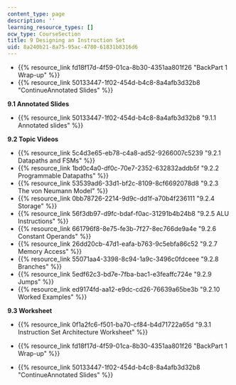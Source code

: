 ```yaml
---
content_type: page
description: ''
learning_resource_types: []
ocw_type: CourseSection
title: 9 Designing an Instruction Set
uid: 8a240b21-8a75-95ac-4780-61831b8316d6
---
```


*   {{% resource_link fd18f17d-4f59-01ca-8b30-4351aa801f26 "BackPart 1 Wrap-up" %}}
*   {{% resource_link 50133447-1f02-454d-b4c8-8a4afb3d32b8 "ContinueAnnotated Slides" %}}

**9.1 Annotated Slides**

*   {{% resource_link 50133447-1f02-454d-b4c8-8a4afb3d32b8 "9.1.1 Annotated slides" %}}

**9.2 Topic Videos**

*   {{% resource_link 5c4d3e65-eb78-c4a8-ad52-9266007c5239 "9.2.1 Datapaths and FSMs" %}}
*   {{% resource_link 1bd0c4a0-df0c-70e7-2352-632832addb5f "9.2.2 Programmable Datapaths" %}}
*   {{% resource_link 53539ad6-33d1-bf2c-8109-8cf6692078d8 "9.2.3 The von Neumann Model" %}}
*   {{% resource_link 0bb78726-2214-9d9c-dd1f-a70b4f236111 "9.2.4 Storage" %}}
*   {{% resource_link 56f3db97-d9fc-bdaf-f0ac-31291b4b24b8 "9.2.5 ALU Instructions" %}}
*   {{% resource_link 661796f8-8e75-fe3b-7f27-8ec766de9a4e "9.2.6 Constant Operands" %}}
*   {{% resource_link 26dd20cb-47d1-eafa-b763-9c5ebfa86c52 "9.2.7 Memory Access" %}}
*   {{% resource_link 55071aa4-3398-8c94-1a9c-3496c0fdceee "9.2.8 Branches" %}}
*   {{% resource_link 5edf62c3-bd7e-7fba-bac1-e3feaffc724e "9.2.9 Jumps" %}}
*   {{% resource_link ed9174fd-aa12-e9dc-cd26-76639a65be3b "9.2.10 Worked Examples" %}}

**9.3 Worksheet**

*   {{% resource_link 0f1a2fc6-f501-ba70-cf84-b4d71722a65d "9.3.1 Instruction Set Architecture Worksheet" %}}

*   {{% resource_link fd18f17d-4f59-01ca-8b30-4351aa801f26 "BackPart 1 Wrap-up" %}}
*   {{% resource_link 50133447-1f02-454d-b4c8-8a4afb3d32b8 "ContinueAnnotated Slides" %}}